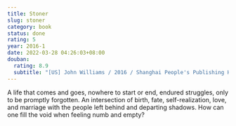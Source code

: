 ```yaml
---
title: Stoner
slug: stoner
category: book
status: done
rating: 5
year: 2016-1
date: 2022-03-28 04:26:03+08:00
douban:
  rating: 8.9
  subtitle: "[US] John Williams / 2016 / Shanghai People's Publishing House"
---
```


A life that comes and goes, nowhere to start or end, endured struggles, only to be promptly forgotten. An intersection of birth, fate, self-realization, love, and marriage with the people left behind and departing shadows. How can one fill the void when feeling numb and empty?
